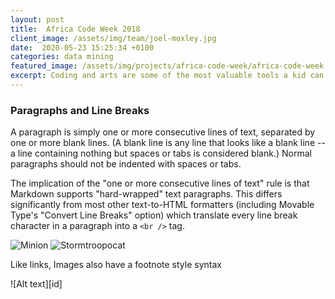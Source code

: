 ```yaml
---
layout: post
title:  Africa Code Week 2018
client_image: /assets/img/team/joel-moxley.jpg
date:  2020-05-23 15:25:34 +0100
categories: data mining
featured_image: /assets/img/projects/africa-code-week/africa-code-week.jpg
excerpt: Coding and arts are some of the most valuable tools a kid can have in this century, but developing that skill and creativity takes a village. 
---
```


### Paragraphs and Line Breaks

A paragraph is simply one or more consecutive lines of text, separated
by one or more blank lines. (A blank line is any line that looks like a
blank line -- a line containing nothing but spaces or tabs is considered
blank.) Normal paragraphs should not be indented with spaces or tabs.

The implication of the "one or more consecutive lines of text" rule is
that Markdown supports "hard-wrapped" text paragraphs. This differs
significantly from most other text-to-HTML formatters (including Movable
Type's "Convert Line Breaks" option) which translate every line break
character in a paragraph into a `<br />` tag.


![Minion](https://octodex.github.com/images/minion.png)
![Stormtroopocat](https://octodex.github.com/images/stormtroopocat.jpg "The Stormtroopocat")

Like links, Images also have a footnote style syntax

![Alt text][id]